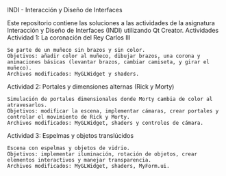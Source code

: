 INDI - Interacción y Diseño de Interfaces

Este repositorio contiene las soluciones a las actividades de la asignatura Interacción y Diseño de Interfaces (INDI) utilizando Qt Creator.
Actividades
Actividad 1: La coronación del Rey Carlos III

    Se parte de un muñeco sin brazos y sin color.
    Objetivos: añadir color al muñeco, dibujar brazos, una corona y animaciones básicas (levantar brazos, cambiar camiseta, y girar el muñeco).
    Archivos modificados: MyGLWidget y shaders.

Actividad 2: Portales y dimensiones alternas (Rick y Morty)

    Simulación de portales dimensionales donde Morty cambia de color al atravesarlos.
    Objetivos: modificar la escena, implementar cámaras, crear portales y controlar el movimiento de Rick y Morty.
    Archivos modificados: MyGLWidget, shaders y controles de cámara.

Actividad 3: Espelmas y objetos translúcidos

    Escena con espelmas y objetos de vidrio.
    Objetivos: implementar iluminación, rotación de objetos, crear elementos interactivos y manejar transparencia.
    Archivos modificados: MyGLWidget, shaders, MyForm.ui.
